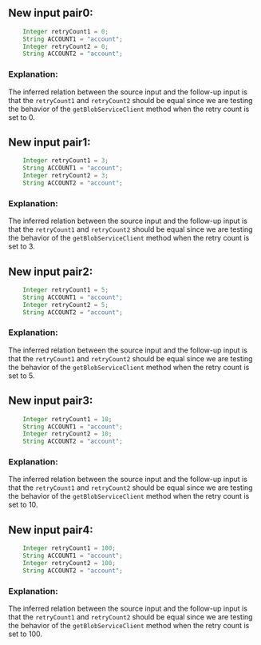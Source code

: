 ## New input pair0:
```java
    Integer retryCount1 = 0;
    String ACCOUNT1 = "account";
    Integer retryCount2 = 0;
    String ACCOUNT2 = "account";
```
### Explanation:
The inferred relation between the source input and the follow-up input is that the `retryCount1` and `retryCount2` should be equal since we are testing the behavior of the `getBlobServiceClient` method when the retry count is set to 0.

## New input pair1:
```java
    Integer retryCount1 = 3;
    String ACCOUNT1 = "account";
    Integer retryCount2 = 3;
    String ACCOUNT2 = "account";
```
### Explanation:
The inferred relation between the source input and the follow-up input is that the `retryCount1` and `retryCount2` should be equal since we are testing the behavior of the `getBlobServiceClient` method when the retry count is set to 3.

## New input pair2:
```java
    Integer retryCount1 = 5;
    String ACCOUNT1 = "account";
    Integer retryCount2 = 5;
    String ACCOUNT2 = "account";
```
### Explanation:
The inferred relation between the source input and the follow-up input is that the `retryCount1` and `retryCount2` should be equal since we are testing the behavior of the `getBlobServiceClient` method when the retry count is set to 5.

## New input pair3:
```java
    Integer retryCount1 = 10;
    String ACCOUNT1 = "account";
    Integer retryCount2 = 10;
    String ACCOUNT2 = "account";
```
### Explanation:
The inferred relation between the source input and the follow-up input is that the `retryCount1` and `retryCount2` should be equal since we are testing the behavior of the `getBlobServiceClient` method when the retry count is set to 10.

## New input pair4:
```java
    Integer retryCount1 = 100;
    String ACCOUNT1 = "account";
    Integer retryCount2 = 100;
    String ACCOUNT2 = "account";
```
### Explanation:
The inferred relation between the source input and the follow-up input is that the `retryCount1` and `retryCount2` should be equal since we are testing the behavior of the `getBlobServiceClient` method when the retry count is set to 100.
